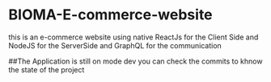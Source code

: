 # BIOMA-E-commerce-website
this is an e-commerce website using native ReactJs for the Client Side and NodeJS for the ServerSide and GraphQL for the communication

##The Application is still on mode dev you can check the commits to khnow the state of the project
